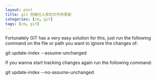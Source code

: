 ```yaml
---
layout: post
title: git 忽略已入库的文件的更新
categories: [cm, git]
tags: [cm, git]
---
```


Fortunately GIT has a very easy solution for this, just run the following command on the file or path you want to ignore the changes of:

git update-index --assume-unchanged <file>

If you wanna start tracking changes again run the following command:

git update-index --no-assume-unchanged <file>